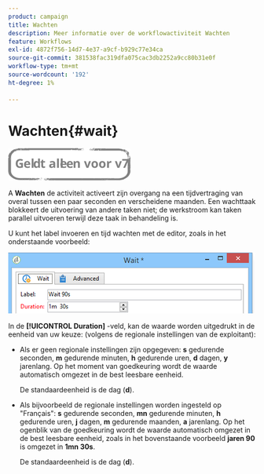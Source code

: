 ```yaml
---
product: campaign
title: Wachten
description: Meer informatie over de workflowactiviteit Wachten
feature: Workflows
exl-id: 4872f756-14d7-4e37-a9cf-b929c77e34ca
source-git-commit: 381538fac319dfa075cac3db2252a9cc80b31e0f
workflow-type: tm+mt
source-wordcount: '192'
ht-degree: 1%

---
```


# Wachten{#wait}

![](../../assets/v7-only.svg)

A **Wachten** de activiteit activeert zijn overgang na een tijdvertraging van overal tussen een paar seconden en verscheidene maanden. Een wachttaak blokkeert de uitvoering van andere taken niet; de werkstroom kan taken parallel uitvoeren terwijl deze taak in behandeling is.

U kunt het label invoeren en tijd wachten met de editor, zoals in het onderstaande voorbeeld:

![](assets/edit_wait.png)

In de **[!UICONTROL Duration]** -veld, kan de waarde worden uitgedrukt in de eenheid van uw keuze: (volgens de regionale instellingen van de exploitant):

* Als er geen regionale instellingen zijn opgegeven: **s** gedurende seconden, **m** gedurende minuten, **h** gedurende uren, **d** dagen, **y** jarenlang. Op het moment van goedkeuring wordt de waarde automatisch omgezet in de best leesbare eenheid.

   De standaardeenheid is de dag (**d**).

* Als bijvoorbeeld de regionale instellingen worden ingesteld op &quot;Français&quot;: **s** gedurende seconden, **mn** gedurende minuten, **h** gedurende uren, **j** dagen, **m** gedurende maanden, **a** jarenlang. Op het ogenblik van de goedkeuring wordt de waarde automatisch omgezet in de best leesbare eenheid, zoals in het bovenstaande voorbeeld **jaren 90** is omgezet in **1mn 30s**.

   De standaardeenheid is de dag (**d**).

